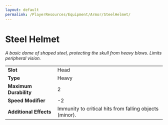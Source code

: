 ```yaml
---
layout: default
permalink: /PlayerResources/Equipment/Armor/SteelHelmet/
---
```

# Steel Helmet
*A basic dome of shaped steel, protecting the skull from heavy blows. Limits peripheral vision.*

|                        |                                                         |
| :--------------------- | :------------------------------------------------------ |
| **Slot**               | Head                                                    |
| **Type**               | Heavy                                                   |
| **Maximum Durability** | 2                                                       |
| **Speed Modifier**     | -2                                                      |
| **Additional Effects** | Immunity to critical hits from falling objects (minor). |